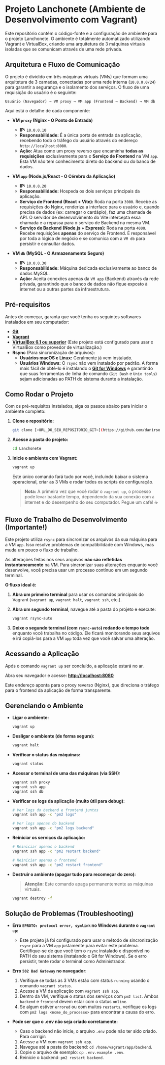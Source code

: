# Projeto Lanchonete (Ambiente de Desenvolvimento com Vagrant)

Este repositório contém o código-fonte e a configuração de ambiente para o projeto Lanchonete. O ambiente é totalmente automatizado utilizando Vagrant e VirtualBox, criando uma arquitetura de 3 máquinas virtuais isoladas que se comunicam através de uma rede privada.

## Arquitetura e Fluxo de Comunicação

O projeto é dividido em três máquinas virtuais (VMs) que formam uma arquitetura de 3 camadas, conectadas por uma rede interna (`10.0.0.0/24`) para garantir a segurança e o isolamento dos serviços. O fluxo de uma requisição do usuário é o seguinte:

`Usuário (Navegador) → VM proxy → VM app (Frontend → Backend) → VM db`

Aqui está o detalhe de cada componente:

* **VM `proxy` (Nginx - O Ponto de Entrada)**
    * **IP:** `10.0.0.10`
    * **Responsabilidade:** É a única porta de entrada da aplicação, recebendo todo o tráfego do usuário através do endereço `http://localhost:8080`.
    * **Ação:** Atua como um proxy reverso que encaminha **todas as requisições** exclusivamente para o **Serviço de Frontend** na VM `app`. Esta VM não tem conhecimento direto do backend ou do banco de dados.

* **VM `app` (Node.js/React - O Cérebro da Aplicação)**
    * **IP:** `10.0.0.20`
    * **Responsabilidade:** Hospeda os dois serviços principais da aplicação.
    * **Serviço de Frontend (React + Vite):** Roda na porta `3000`. Recebe as requisições do Nginx, renderiza a interface para o usuário e, quando precisa de dados (ex: carregar o cardápio), faz uma chamada de API. O servidor de desenvolvimento do Vite intercepta essa chamada e a repassa para o serviço de Backend na mesma VM.
    * **Serviço de Backend (Node.js + Express):** Roda na porta `4000`. Recebe requisições **apenas** do serviço de Frontend. É responsável por toda a lógica de negócio e se comunica com a `VM db` para persistir e consultar dados.

* **VM `db` (MySQL - O Armazenamento Seguro)**
    * **IP:** `10.0.0.30`
    * **Responsabilidade:** Máquina dedicada exclusivamente ao banco de dados MySQL.
    * **Ação:** Aceita conexões apenas da `VM app` (Backend) através da rede privada, garantindo que o banco de dados não fique exposto à internet ou a outras partes da infraestrutura.

## Pré-requisitos

Antes de começar, garanta que você tenha os seguintes softwares instalados em seu computador:

* [**Git**](https://git-scm.com/downloads)
* [**Vagrant**](https://developer.hashicorp.com/vagrant/downloads)
* **[VirtualBox 6.1 ou superior](https://www.virtualbox.org/wiki/Downloads)** (Este projeto está configurado para usar o VirtualBox como provedor de virtualização.)
* **Rsync** (Para sincronização de arquivos):
    * **Usuários macOS e Linux:** Geralmente já vem instalado.
    * **Usuários Windows:** O `rsync` não vem instalado por padrão. A forma mais fácil de obtê-lo é instalando o **[Git for Windows](https://git-scm.com/downloads)** e garantindo que suas ferramentas de linha de comando (`Git Bash` e `Unix tools`) sejam adicionadas ao PATH do sistema durante a instalação.

## Como Rodar o Projeto

Com os pré-requisitos instalados, siga os passos abaixo para iniciar o ambiente completo:

1.  **Clone o repositório:**
    ```bash
    git clone [<URL_DO_SEU_REPOSITORIO_GIT>](https://github.com/danirso/Lanchonete.git)
    ```

2.  **Acesse a pasta do projeto:**
    ```bash
    cd Lanchonete
    ```

3.  **Inicie o ambiente com Vagrant:**
    ```bash
    vagrant up
    ```
    Este único comando fará tudo por você, incluindo baixar o sistema operacional, criar as 3 VMs e rodar todos os scripts de configuração.

    > **Nota:** A primeira vez que você rodar o `vagrant up`, o processo pode levar bastante tempo, dependendo da sua conexão com a internet e do desempenho do seu computador. Pegue um café! ☕

## Fluxo de Trabalho de Desenvolvimento (Importante!)

Este projeto utiliza `rsync` para sincronizar os arquivos da sua máquina para a VM `app`. Isso resolve problemas de compatibilidade com Windows, mas muda um pouco o fluxo de trabalho.

As alterações feitas nos seus arquivos **não são refletidas instantaneamente** na VM. Para sincronizar suas alterações enquanto você desenvolve, você precisa usar um processo contínuo em um segundo terminal.

**O fluxo ideal é:**

1.  **Abra um primeiro terminal** para usar os comandos principais do Vagrant (`vagrant up`, `vagrant halt`, `vagrant ssh`, etc.).

2.  **Abra um segundo terminal**, navegue até a pasta do projeto e execute:
    ```bash
    vagrant rsync-auto
    ```

3.  **Deixe o segundo terminal (com `rsync-auto`) rodando o tempo todo** enquanto você trabalha no código. Ele ficará monitorando seus arquivos e irá copiá-los para a VM `app` toda vez que você salvar uma alteração.

## Acessando a Aplicação

Após o comando `vagrant up` ser concluído, a aplicação estará no ar.

Abra seu navegador e acesse: **[http://localhost:8080](http://localhost:8080)**

Este endereço aponta para o proxy reverso (Nginx), que direciona o tráfego para o frontend da aplicação de forma transparente.

## Gerenciando o Ambiente

* **Ligar o ambiente:**
    ```bash
    vagrant up
    ```
* **Desligar o ambiente (de forma segura):**
    ```bash
    vagrant halt
    ```
* **Verificar o status das máquinas:**
    ```bash
    vagrant status
    ```
* **Acessar o terminal de uma das máquinas (via SSH):**
    ```bash
    vagrant ssh proxy
    vagrant ssh app
    vagrant ssh db
    ```
* **Verificar os logs da aplicação (muito útil para debug):**
    ```bash
    # Ver logs do backend e frontend juntos
    vagrant ssh app -c "pm2 logs"
    
    # Ver logs apenas do backend
    vagrant ssh app -c "pm2 logs backend"
    ```
* **Reiniciar os serviços da aplicação:**
    ```bash
    # Reiniciar apenas o backend
    vagrant ssh app -c "pm2 restart backend"

    # Reiniciar apenas o frontend
    vagrant ssh app -c "pm2 restart frontend"
    ```
* **Destruir o ambiente (apagar tudo para recomeçar do zero):**
    > **Atenção:** Este comando apaga permanentemente as máquinas virtuais.
    ```bash
    vagrant destroy -f
    ```

## Solução de Problemas (Troubleshooting)

* **Erro `EPROTO: protocol error, symlink` no Windows durante o `vagrant up`:**
    * Este projeto já foi configurado para usar o método de sincronização `rsync` para a VM `app` justamente para evitar este problema. Certifique-se de que você tem o `rsync` instalado e disponível no PATH do seu sistema (instalando o Git for Windows). Se o erro persistir, tente rodar o terminal como Administrador.

* **Erro `502 Bad Gateway` no navegador:**
    1.  Verifique se todas as 3 VMs estão com status `running` usando o comando `vagrant status`.
    2.  Acesse a VM da aplicação com `vagrant ssh app`.
    3.  Dentro da VM, verifique o status dos serviços com `pm2 list`. Ambos `backend` e `frontend` devem estar com o status `online`.
    4.  Se algum estiver `errored` ou com muitos `restarts`, verifique os logs com `pm2 logs <nome_do_processo>` para encontrar a causa do erro.
* **Pode ser que o .env não seja criado corretamente:**
    * Caso o backend não inicie, o arquivo `.env` pode não ter sido criado. Para corrigir:
    1.  Acesse a VM com `vagrant ssh app`.
    2.  Navegue até a pasta do backend: `cd /home/vagrant/app/backend`.
    3.  Copie o arquivo de exemplo: `cp .env.example .env`.
    4.  Reinicie o backend: `pm2 restart backend`.
